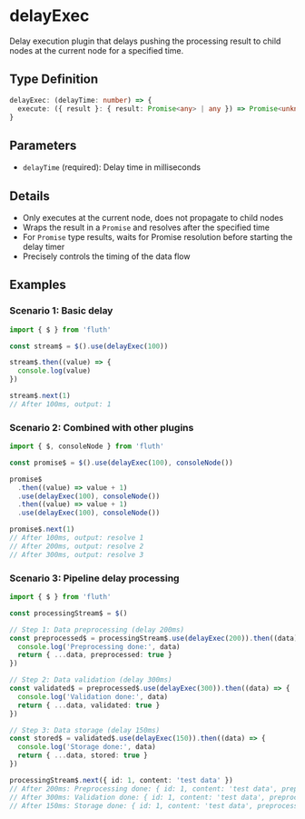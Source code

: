 # delayExec

Delay execution plugin that delays pushing the processing result to child nodes at the current node for a specified time.

## Type Definition

```typescript
delayExec: (delayTime: number) => {
  execute: ({ result }: { result: Promise<any> | any }) => Promise<unknown>
}
```

## Parameters

- `delayTime` (required): Delay time in milliseconds

## Details

- Only executes at the current node, does not propagate to child nodes
- Wraps the result in a `Promise` and resolves after the specified time
- For `Promise` type results, waits for Promise resolution before starting the delay timer
- Precisely controls the timing of the data flow

## Examples

### Scenario 1: Basic delay

```typescript
import { $ } from 'fluth'

const stream$ = $().use(delayExec(100))

stream$.then((value) => {
  console.log(value)
})

stream$.next(1)
// After 100ms, output: 1
```

### Scenario 2: Combined with other plugins

```typescript
import { $, consoleNode } from 'fluth'

const promise$ = $().use(delayExec(100), consoleNode())

promise$
  .then((value) => value + 1)
  .use(delayExec(100), consoleNode())
  .then((value) => value + 1)
  .use(delayExec(100), consoleNode())

promise$.next(1)
// After 100ms, output: resolve 1
// After 200ms, output: resolve 2
// After 300ms, output: resolve 3
```

### Scenario 3: Pipeline delay processing

```typescript
import { $ } from 'fluth'

const processingStream$ = $()

// Step 1: Data preprocessing (delay 200ms)
const preprocessed$ = processingStream$.use(delayExec(200)).then((data) => {
  console.log('Preprocessing done:', data)
  return { ...data, preprocessed: true }
})

// Step 2: Data validation (delay 300ms)
const validated$ = preprocessed$.use(delayExec(300)).then((data) => {
  console.log('Validation done:', data)
  return { ...data, validated: true }
})

// Step 3: Data storage (delay 150ms)
const stored$ = validated$.use(delayExec(150)).then((data) => {
  console.log('Storage done:', data)
  return { ...data, stored: true }
})

processingStream$.next({ id: 1, content: 'test data' })
// After 200ms: Preprocessing done: { id: 1, content: 'test data', preprocessed: true }
// After 300ms: Validation done: { id: 1, content: 'test data', preprocessed: true, validated: true }
// After 150ms: Storage done: { id: 1, content: 'test data', preprocessed: true, validated: true, stored: true }
```
